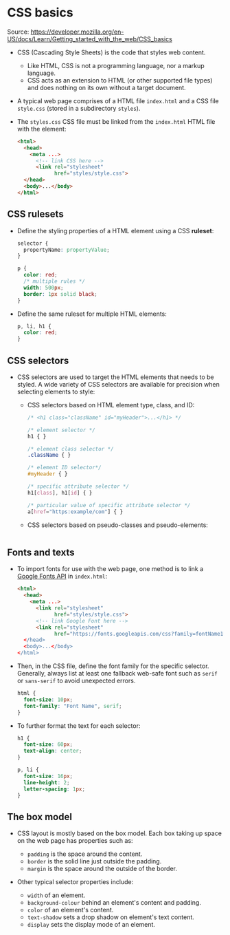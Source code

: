 # CSS basics

Source: <https://developer.mozilla.org/en-US/docs/Learn/Getting_started_with_the_web/CSS_basics>

* CSS (Cascading Style Sheets) is the code that styles web content.
  * Like HTML, CSS is not a programming language, nor a markup language.
  * CSS acts as an extension to HTML (or other supported file types) and does nothing on its own without a target document.

* A typical web page comprises of a HTML file `index.html` and a CSS file `style.css` (stored in a subdirectory `styles`).
* The `styles.css` CSS file must be linked from the `index.html` HTML file with the element:

  ```HTML
  <html>
    <head>
      <meta ...>
        <!-- link CSS here -->
        <link rel="stylesheet"
              href="styles/style.css">
    </head>
    <body>...</body>
  </html>
  ```

## CSS rulesets

* Define the styling properties of a HTML element using a CSS **ruleset**:

  ```CSS
  selector {
    propertyName: propertyValue;
  }

  p {
    color: red;
    /* multiple rules */
    width: 500px;
    border: 1px solid black;
  }
  ```

* Define the same ruleset for multiple HTML elements:

  ```CSS
  p, li, h1 {
    color: red;
  }
  ```

## CSS selectors

* CSS selectors are used to target the HTML elements that needs to be styled. A wide variety of CSS selectors are available for precision when selecting elements to style:
  * CSS selectors based on HTML element type, class, and ID:

    ```CSS
    /* <h1 class="className" id="myHeader">...</h1> */

    /* element selector */
    h1 { }

    /* element class selector */
    .className { }

    /* element ID selector*/
    #myHeader { }

    /* specific attribute selector */
    h1[class], h1[id] { }

    /* particular value of specific attribute selector */
    a[href="https:example/com"] { }
    ```

  * CSS selectors based on pseudo-classes and pseudo-elements:

    ```CSS

## Fonts and texts

* To import fonts for use with the web page, one method is to link a [Google Fonts API](https://fonts.google.com) in `index.html`:

  ```HTML
  <html>
    <head>
      <meta ...>
        <link rel="stylesheet"
              href="styles/style.css">
        <!-- link Google Font here -->
        <link rel="stylesheet"
              href="https://fonts.googleapis.com/css?family=fontName1|font+Name2>
    </head>
    <body>...</body>
  </html>
  ```

* Then, in the CSS file, define the font family for the specific selector. Generally, always list at least one fallback web-safe font such as `serif` or `sans-serif` to avoid unexpected errors.

  ```CSS
  html {
    font-size: 10px;
    font-family: "Font Name", serif;
  }
  ```

* To further format the text for each selector:

  ```CSS
  h1 {
    font-size: 60px;
    text-align: center;
  }

  p, li {
    font-size: 16px;
    line-height: 2;
    letter-spacing: 1px;
  }
  ```

## The box model

* CSS layout is mostly based on the box model. Each box taking up space on the web page has properties such as:
  * `padding` is the space around the content.
  * `border` is the solid line just outside the padding.
  * `margin` is the space around the outside of the border.

* Other typical selector properties include:
  * `width` of an element.
  * `background-colour` behind an element's content and padding.
  * `color` of an element's content.
  * `text-shadow` sets a drop shadow on element's text content.
  * `display` sets the display mode of an element.
